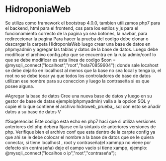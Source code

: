 # HidroponiaWeb
Se utiliza como framework el bootstrap 4.0.0, tambien utilizamos php7 para el backend, html para el frontend, css para los estilos
y js para el funcionamiento correcto de la pagina ya sea botones, la navbar, para redireccionar la pagina
Para hacer la prueba del codigo debe clonar o descargar la carpeta HidroponiaWeb luego crear una base de datos en phpmyadmin y 
agregar las tablas y datos de la base de datos. Luego debe modificar el archivo config.php que se encuentra en la ruta admin/conf
lo que se debe modificar es esta linea de codigo $con = @mysqli_connect("localhost","root","hola70859604"); donde sale locahost 
se debe dejarlo en localhost al menos que la base no sea local y tenga ip, el root no se debe tocar ya que todos los 
controladores de base de datos utilizan ese nombre para su coneccion y luego la contraseña si es que posee alguna.

#Agregar la base de datos
Cree una nueva base de datos y luego en su gestor de base de datas ejemplo(phpmyadmin) valla a la opcion SQL y copie el lo que contiene el archivo hidroweb_prueba_.sql con esto se añadir datos a su base de datos V

#Sugerencias
Este codigo esta echo en php7 haci que si utiliza versiones anteriores del php debera fijarse en la sintaxis de anteriores versiones de php.
Verifique bien el archivo conf que esta dentro de la carpte config ya que ahi se le debe colocar el nombre a la base de datos que se le quiera conectar, si tiene localhost , root y contraseña(el xammpp no viene por defecto sin contraseña) deje el campo vacio si tiene xampp, ejemplo: 
@mysqli_connect("localhos o ip","root","contraseña");
